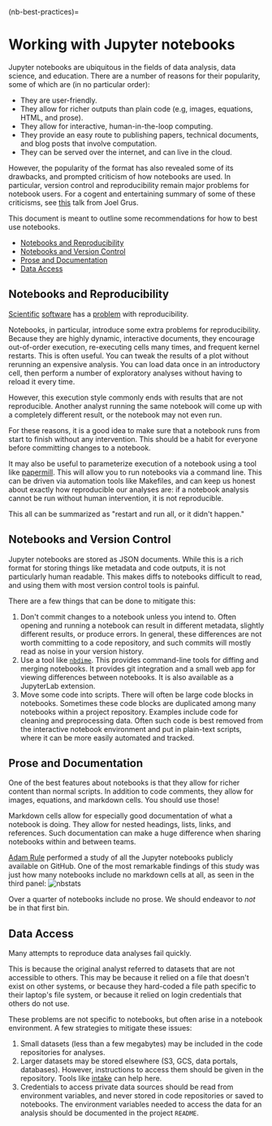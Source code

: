 (nb-best-practices)=
# Working with Jupyter notebooks

Jupyter notebooks are ubiquitous in the fields of data analysis, data science, and education.
There are a number of reasons for their popularity, some of which are (in no particular order):

* They are user-friendly.
* They allow for richer outputs than plain code (e.g, images, equations, HTML, and prose).
* They allow for interactive, human-in-the-loop computing.
* They provide an easy route to publishing papers, technical documents, and blog posts that involve computation.
* They can be served over the internet, and can live in the cloud.

However, the popularity of the format has also revealed some of its drawbacks,
and prompted criticism of how notebooks are used.
In particular, version control and reproducibility remain major problems for notebook users.
For a cogent and entertaining summary of some of these criticisms,
see [this](https://www.youtube.com/watch?v=7jiPeIFXb6U) talk from Joel Grus.

This document is meant to outline some recommendations for how to best use notebooks.

* [Notebooks and Reproducibility](#notebooks-and-reproducibility)
* [Notebooks and Version Control](#notebooks-and-version-control)
* [Prose and Documentation](#prose-and-documentation)
* [Data Access](#data-access)


## Notebooks and Reproducibility

[Scientific](https://arxiv.org/abs/1605.04339)
[software](http://gael-varoquaux.info/programming/software-for-reproducible-science-lets-not-have-a-misunderstanding.html)
has a [problem](https://www.nature.com/articles/d41586-018-05256-0)
with reproducibility.

Notebooks, in particular, introduce some extra problems for reproducibility.
Because they are highly dynamic, interactive documents,
they encourage out-of-order execution, re-executing cells many times,
and frequent kernel restarts.
This is often useful.
You can tweak the results of a plot without rerunning an expensive analysis.
You can load data once in an introductory cell,
then perform a number of exploratory analyses without having to reload it every time.

However, this execution style commonly ends with results that are not reproducible.
Another analyst running the same notebook will come up with a completely different result,
or the notebook may not even run.

For these reasons, it is a good idea to make sure that a notebook runs from start to finish without any intervention.
This should be a habit for everyone before committing changes to a notebook.

It may also be useful to parameterize execution of a notebook using a tool like
[papermill](https://github.com/nteract/papermill).
This will allow you to run notebooks via a command line.
This can be driven via automation tools like Makefiles,
and can keep us honest about exactly how reproducible our analyses are:
if a notebook analysis cannot be run without human intervention, it is not reproducible.

This all can be summarized as "restart and run all, or it didn't happen."

## Notebooks and Version Control

Jupyter notebooks are stored as JSON documents.
While this is a rich format for storing things like
metadata and code outputs,
it is not particularly human readable.
This makes diffs to notebooks difficult to read,
and using them with most version control tools is painful.

There are a few things that can be done to mitigate this:

1. Don't commit changes to a notebook unless you intend to.
Often opening and running a notebook can result in different metadata,
slightly different results, or produce errors.
In general, these differences are not worth committing to a code repository,
and such commits will mostly read as noise in your version history.
1. Use a tool like [`nbdime`](https://nbdime.readthedocs.io/en/latest).
This provides command-line tools for diffing and merging notebooks.
It provides git integration and a small web app for viewing differences between notebooks.
It is also available as a JupyterLab extension.
1. Move some code into scripts. There will often be large code blocks in notebooks.
Sometimes these code blocks are duplicated among many notebooks within a project repository.
Examples include code for cleaning and preprocessing data.
Often such code is best removed from the interactive notebook environment and put in plain-text scripts,
where it can be more easily automated and tracked.

## Prose and Documentation

One of the best features about notebooks is that they allow for richer content than normal scripts.
In addition to code comments, they allow for images, equations, and markdown cells.
You should use those!

Markdown cells allow for especially good documentation of what a notebook is doing.
They allow for nested headings, lists, links, and references.
Such documentation can make a huge difference when sharing notebooks within and between teams.

[Adam Rule](https://www.adamrule.com) performed a study of all  the Jupyter notebooks publicly available on GitHub.
One of the most remarkable findings of this study was just how many notebooks include no markdown cells at all, as seen in the third panel:
![nbstats](https://cdn-images-1.medium.com/max/1600/1*0O1x_D0FTRUwX-6qdo1whA.png)

Over a quarter of notebooks include no prose.
We should endeavor to *not* be in that first bin.

## Data Access

Many attempts to reproduce data analyses fail quickly.

This is because the original analyst referred to datasets that are not accessible to others.
This may be because it relied on a file that doesn't exist on other systems,
or because they hard-coded a file path specific to their laptop's file system,
or because it relied on login credentials that others do not use.

These problems are not specific to notebooks, but often arise in a notebook environment.
A few strategies to mitigate these issues:

1. Small datasets (less than a few megabytes) may be included in the code repositories for analyses.
2. Larger datasets may be stored elsewhere (S3, GCS, data portals, databases).
However, instructions to access them should be given in the repository.
Tools like [intake](https://intake.readthedocs.io/en/latest/) can help here.
3. Credentials to access private data sources should be read from environment variables,
and never stored in code repositories or saved to notebooks.
The environment variables needed to access the data for an analysis should be documented in the project `README`.
